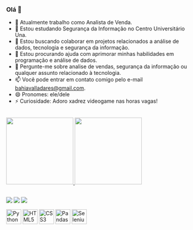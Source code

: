 ### Olá 👋

- 🔭 Atualmente trabalho como Analista de Venda.
- 🌱 Estou estudando Segurança da Informação no Centro Universitário Una.
- 👯 Estou buscando colaborar em projetos relacionados a análise de dados, tecnologia e segurança da informação.
- 🤔 Estou procurando ajuda com aprimorar minhas habilidades em programação e análise de dados.
- 💬 Pergunte-me sobre analise de vendas, segurança da informação ou qualquer assunto relacionado à tecnologia.
- 📫 Você pode entrar em contato comigo pelo e-mail bahiavalladares@gmail.com.
- 😄 Pronomes: ele/dele
- ⚡ Curiosidade: Adoro xadrez videogame nas horas vagas!
## 
<div>
  <a href="https://beacons.ai/bernardovbahia"> 
    <img height="180em" src="https://github-readme-stats.vercel.app/api?username=bernardovbahia&show_icons=true&theme=gotham&include_all_commits=true&count_private=true"/>   
    <img height="180em" src="https://github-readme-stats.vercel.app/api/top-langs/?username=bernardovbahia&layout=compact&langs_count=16&theme=gotham"/> 
  </a>
</div>
<br>
<div>

<a href="https://instagram.com/bahiavalladares" target="_blank"><img src="https://img.shields.io/badge/-Instagram-E4405F?style=for-the-badge&logo=instagram&logoColor=white" target="_blank"></a>
<a href="mailto:bahiavalladares@gmail.com"><img src="https://img.shields.io/badge/-Gmail-D14836?style=for-the-badge&logo=gmail&logoColor=white" target="_blank"></a> 
<a href="https://www.linkedin.com/in/bernardovbahia/" target="_blank"><img src="https://img.shields.io/badge/-LinkedIn-0077B5?style=for-the-badge&logo=linkedin&logoColor=white" target="_blank"></a>
</div>
<div style="display: inline_block">
  <img align="center" alt="Python" height="40" width="40" src="https://img.icons8.com/color/48/000000/python.png">
  <img align="center" alt="HTML5" height="40" width="40" src="https://img.icons8.com/color/48/000000/html-5--v1.png">
  <img align="center" alt="CSS3" height="40" width="40" src="https://img.icons8.com/color/48/000000/css3.png">
  <img align="center" alt="Pandas" height="40" width="40" src="https://upload.wikimedia.org/wikipedia/commons/thumb/e/ed/Pandas_logo.svg/1200px-Pandas_logo.svg.png">
  <img align="center" alt="Selenium" height="40" width="40" src="https://img.icons8.com/color/48/000000/selenium-test-automation.png">
</div>


##
